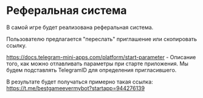 # Реферальная система

В самой игре будет реализована реферальная система.

Пользователю предлагается "переслать" приглашение или скопировать ссылку.

https://docs.telegram-mini-apps.com/platform/start-parameter - Описание того, как можно отлавливать параметры при старте приложения. Мы будем подставлять TelegramID для определения пригласившего.

В результате будет получаться примерно такая ссылка:
https://t.me/bestgameevermybot?startapp=944276139


